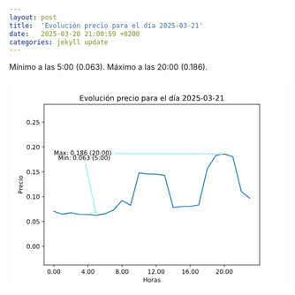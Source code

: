 ```yaml
---
layout: post
title:  'Evolución precio para el día 2025-03-21'
date:   2025-03-20 21:00:59 +0200
categories: jekyll update
---
```

Mínimo a las 5:00 (0.063). Máximo a las 20:00 (0.186). 

<svg xmlns:xlink="http://www.w3.org/1999/xlink" viewBox="0 0 460.8 345.6" xmlns="http://www.w3.org/2000/svg" version="1.1">
 <metadata>
  <rdf:RDF xmlns:dc="http://purl.org/dc/elements/1.1/" xmlns:cc="http://creativecommons.org/ns#" xmlns:rdf="http://www.w3.org/1999/02/22-rdf-syntax-ns#">
   <cc:Work>
    <dc:type rdf:resource="http://purl.org/dc/dcmitype/StillImage"/>
    <dc:date>2025-03-20T21:03:04.952699</dc:date>
    <dc:format>image/svg+xml</dc:format>
    <dc:creator>
     <cc:Agent>
      <dc:title>Matplotlib v3.9.1.post1, https://matplotlib.org/</dc:title>
     </cc:Agent>
    </dc:creator>
   </cc:Work>
  </rdf:RDF>
 </metadata>
 <defs>
  <style type="text/css">*{stroke-linejoin: round; stroke-linecap: butt}</style>
 </defs>
 <g id="figure_1">
  <g id="patch_1">
   <path d="M 0 345.6 
L 460.8 345.6 
L 460.8 0 
L 0 0 
z
" style="fill: #ffffff"/>
  </g>
  <g id="axes_1">
   <g id="patch_2">
    <path d="M 57.6 307.584 
L 414.72 307.584 
L 414.72 41.472 
L 57.6 41.472 
z
" style="fill: #ffffff"/>
   </g>
   <g id="matplotlib.axis_1">
    <g id="xtick_1">
     <g id="line2d_1">
      <defs>
       <path id="maa84426578" d="M 0 0 
L 0 3.5 
" style="stroke: #000000; stroke-width: 0.8"/>
      </defs>
      <g>
       <use xlink:href="#maa84426578" x="73.832727" y="307.584" style="stroke: #000000; stroke-width: 0.8"/>
      </g>
     </g>
     <g id="text_1">
      <!-- 0.00 -->
      <g transform="translate(62.699915 322.182437) scale(0.1 -0.1)">
       <defs>
        <path id="DejaVuSans-30" d="M 2034 4250 
Q 1547 4250 1301 3770 
Q 1056 3291 1056 2328 
Q 1056 1369 1301 889 
Q 1547 409 2034 409 
Q 2525 409 2770 889 
Q 3016 1369 3016 2328 
Q 3016 3291 2770 3770 
Q 2525 4250 2034 4250 
z
M 2034 4750 
Q 2819 4750 3233 4129 
Q 3647 3509 3647 2328 
Q 3647 1150 3233 529 
Q 2819 -91 2034 -91 
Q 1250 -91 836 529 
Q 422 1150 422 2328 
Q 422 3509 836 4129 
Q 1250 4750 2034 4750 
z
" transform="scale(0.015625)"/>
        <path id="DejaVuSans-2e" d="M 684 794 
L 1344 794 
L 1344 0 
L 684 0 
L 684 794 
z
" transform="scale(0.015625)"/>
       </defs>
       <use xlink:href="#DejaVuSans-30"/>
       <use xlink:href="#DejaVuSans-2e" x="63.623047"/>
       <use xlink:href="#DejaVuSans-30" x="95.410156"/>
       <use xlink:href="#DejaVuSans-30" x="159.033203"/>
      </g>
     </g>
    </g>
    <g id="xtick_2">
     <g id="line2d_2">
      <g>
       <use xlink:href="#maa84426578" x="130.294387" y="307.584" style="stroke: #000000; stroke-width: 0.8"/>
      </g>
     </g>
     <g id="text_2">
      <!-- 4.00 -->
      <g transform="translate(119.161575 322.182437) scale(0.1 -0.1)">
       <defs>
        <path id="DejaVuSans-34" d="M 2419 4116 
L 825 1625 
L 2419 1625 
L 2419 4116 
z
M 2253 4666 
L 3047 4666 
L 3047 1625 
L 3713 1625 
L 3713 1100 
L 3047 1100 
L 3047 0 
L 2419 0 
L 2419 1100 
L 313 1100 
L 313 1709 
L 2253 4666 
z
" transform="scale(0.015625)"/>
       </defs>
       <use xlink:href="#DejaVuSans-34"/>
       <use xlink:href="#DejaVuSans-2e" x="63.623047"/>
       <use xlink:href="#DejaVuSans-30" x="95.410156"/>
       <use xlink:href="#DejaVuSans-30" x="159.033203"/>
      </g>
     </g>
    </g>
    <g id="xtick_3">
     <g id="line2d_3">
      <g>
       <use xlink:href="#maa84426578" x="186.756047" y="307.584" style="stroke: #000000; stroke-width: 0.8"/>
      </g>
     </g>
     <g id="text_3">
      <!-- 8.00 -->
      <g transform="translate(175.623235 322.182437) scale(0.1 -0.1)">
       <defs>
        <path id="DejaVuSans-38" d="M 2034 2216 
Q 1584 2216 1326 1975 
Q 1069 1734 1069 1313 
Q 1069 891 1326 650 
Q 1584 409 2034 409 
Q 2484 409 2743 651 
Q 3003 894 3003 1313 
Q 3003 1734 2745 1975 
Q 2488 2216 2034 2216 
z
M 1403 2484 
Q 997 2584 770 2862 
Q 544 3141 544 3541 
Q 544 4100 942 4425 
Q 1341 4750 2034 4750 
Q 2731 4750 3128 4425 
Q 3525 4100 3525 3541 
Q 3525 3141 3298 2862 
Q 3072 2584 2669 2484 
Q 3125 2378 3379 2068 
Q 3634 1759 3634 1313 
Q 3634 634 3220 271 
Q 2806 -91 2034 -91 
Q 1263 -91 848 271 
Q 434 634 434 1313 
Q 434 1759 690 2068 
Q 947 2378 1403 2484 
z
M 1172 3481 
Q 1172 3119 1398 2916 
Q 1625 2713 2034 2713 
Q 2441 2713 2670 2916 
Q 2900 3119 2900 3481 
Q 2900 3844 2670 4047 
Q 2441 4250 2034 4250 
Q 1625 4250 1398 4047 
Q 1172 3844 1172 3481 
z
" transform="scale(0.015625)"/>
       </defs>
       <use xlink:href="#DejaVuSans-38"/>
       <use xlink:href="#DejaVuSans-2e" x="63.623047"/>
       <use xlink:href="#DejaVuSans-30" x="95.410156"/>
       <use xlink:href="#DejaVuSans-30" x="159.033203"/>
      </g>
     </g>
    </g>
    <g id="xtick_4">
     <g id="line2d_4">
      <g>
       <use xlink:href="#maa84426578" x="243.217708" y="307.584" style="stroke: #000000; stroke-width: 0.8"/>
      </g>
     </g>
     <g id="text_4">
      <!-- 12.00 -->
      <g transform="translate(228.903645 322.182437) scale(0.1 -0.1)">
       <defs>
        <path id="DejaVuSans-31" d="M 794 531 
L 1825 531 
L 1825 4091 
L 703 3866 
L 703 4441 
L 1819 4666 
L 2450 4666 
L 2450 531 
L 3481 531 
L 3481 0 
L 794 0 
L 794 531 
z
" transform="scale(0.015625)"/>
        <path id="DejaVuSans-32" d="M 1228 531 
L 3431 531 
L 3431 0 
L 469 0 
L 469 531 
Q 828 903 1448 1529 
Q 2069 2156 2228 2338 
Q 2531 2678 2651 2914 
Q 2772 3150 2772 3378 
Q 2772 3750 2511 3984 
Q 2250 4219 1831 4219 
Q 1534 4219 1204 4116 
Q 875 4013 500 3803 
L 500 4441 
Q 881 4594 1212 4672 
Q 1544 4750 1819 4750 
Q 2544 4750 2975 4387 
Q 3406 4025 3406 3419 
Q 3406 3131 3298 2873 
Q 3191 2616 2906 2266 
Q 2828 2175 2409 1742 
Q 1991 1309 1228 531 
z
" transform="scale(0.015625)"/>
       </defs>
       <use xlink:href="#DejaVuSans-31"/>
       <use xlink:href="#DejaVuSans-32" x="63.623047"/>
       <use xlink:href="#DejaVuSans-2e" x="127.246094"/>
       <use xlink:href="#DejaVuSans-30" x="159.033203"/>
       <use xlink:href="#DejaVuSans-30" x="222.65625"/>
      </g>
     </g>
    </g>
    <g id="xtick_5">
     <g id="line2d_5">
      <g>
       <use xlink:href="#maa84426578" x="299.679368" y="307.584" style="stroke: #000000; stroke-width: 0.8"/>
      </g>
     </g>
     <g id="text_5">
      <!-- 16.00 -->
      <g transform="translate(285.365305 322.182437) scale(0.1 -0.1)">
       <defs>
        <path id="DejaVuSans-36" d="M 2113 2584 
Q 1688 2584 1439 2293 
Q 1191 2003 1191 1497 
Q 1191 994 1439 701 
Q 1688 409 2113 409 
Q 2538 409 2786 701 
Q 3034 994 3034 1497 
Q 3034 2003 2786 2293 
Q 2538 2584 2113 2584 
z
M 3366 4563 
L 3366 3988 
Q 3128 4100 2886 4159 
Q 2644 4219 2406 4219 
Q 1781 4219 1451 3797 
Q 1122 3375 1075 2522 
Q 1259 2794 1537 2939 
Q 1816 3084 2150 3084 
Q 2853 3084 3261 2657 
Q 3669 2231 3669 1497 
Q 3669 778 3244 343 
Q 2819 -91 2113 -91 
Q 1303 -91 875 529 
Q 447 1150 447 2328 
Q 447 3434 972 4092 
Q 1497 4750 2381 4750 
Q 2619 4750 2861 4703 
Q 3103 4656 3366 4563 
z
" transform="scale(0.015625)"/>
       </defs>
       <use xlink:href="#DejaVuSans-31"/>
       <use xlink:href="#DejaVuSans-36" x="63.623047"/>
       <use xlink:href="#DejaVuSans-2e" x="127.246094"/>
       <use xlink:href="#DejaVuSans-30" x="159.033203"/>
       <use xlink:href="#DejaVuSans-30" x="222.65625"/>
      </g>
     </g>
    </g>
    <g id="xtick_6">
     <g id="line2d_6">
      <g>
       <use xlink:href="#maa84426578" x="356.141028" y="307.584" style="stroke: #000000; stroke-width: 0.8"/>
      </g>
     </g>
     <g id="text_6">
      <!-- 20.00 -->
      <g transform="translate(341.826965 322.182437) scale(0.1 -0.1)">
       <use xlink:href="#DejaVuSans-32"/>
       <use xlink:href="#DejaVuSans-30" x="63.623047"/>
       <use xlink:href="#DejaVuSans-2e" x="127.246094"/>
       <use xlink:href="#DejaVuSans-30" x="159.033203"/>
       <use xlink:href="#DejaVuSans-30" x="222.65625"/>
      </g>
     </g>
    </g>
    <g id="text_7">
     <!-- Horas -->
     <g transform="translate(221.61625 335.860562) scale(0.1 -0.1)">
      <defs>
       <path id="DejaVuSans-48" d="M 628 4666 
L 1259 4666 
L 1259 2753 
L 3553 2753 
L 3553 4666 
L 4184 4666 
L 4184 0 
L 3553 0 
L 3553 2222 
L 1259 2222 
L 1259 0 
L 628 0 
L 628 4666 
z
" transform="scale(0.015625)"/>
       <path id="DejaVuSans-6f" d="M 1959 3097 
Q 1497 3097 1228 2736 
Q 959 2375 959 1747 
Q 959 1119 1226 758 
Q 1494 397 1959 397 
Q 2419 397 2687 759 
Q 2956 1122 2956 1747 
Q 2956 2369 2687 2733 
Q 2419 3097 1959 3097 
z
M 1959 3584 
Q 2709 3584 3137 3096 
Q 3566 2609 3566 1747 
Q 3566 888 3137 398 
Q 2709 -91 1959 -91 
Q 1206 -91 779 398 
Q 353 888 353 1747 
Q 353 2609 779 3096 
Q 1206 3584 1959 3584 
z
" transform="scale(0.015625)"/>
       <path id="DejaVuSans-72" d="M 2631 2963 
Q 2534 3019 2420 3045 
Q 2306 3072 2169 3072 
Q 1681 3072 1420 2755 
Q 1159 2438 1159 1844 
L 1159 0 
L 581 0 
L 581 3500 
L 1159 3500 
L 1159 2956 
Q 1341 3275 1631 3429 
Q 1922 3584 2338 3584 
Q 2397 3584 2469 3576 
Q 2541 3569 2628 3553 
L 2631 2963 
z
" transform="scale(0.015625)"/>
       <path id="DejaVuSans-61" d="M 2194 1759 
Q 1497 1759 1228 1600 
Q 959 1441 959 1056 
Q 959 750 1161 570 
Q 1363 391 1709 391 
Q 2188 391 2477 730 
Q 2766 1069 2766 1631 
L 2766 1759 
L 2194 1759 
z
M 3341 1997 
L 3341 0 
L 2766 0 
L 2766 531 
Q 2569 213 2275 61 
Q 1981 -91 1556 -91 
Q 1019 -91 701 211 
Q 384 513 384 1019 
Q 384 1609 779 1909 
Q 1175 2209 1959 2209 
L 2766 2209 
L 2766 2266 
Q 2766 2663 2505 2880 
Q 2244 3097 1772 3097 
Q 1472 3097 1187 3025 
Q 903 2953 641 2809 
L 641 3341 
Q 956 3463 1253 3523 
Q 1550 3584 1831 3584 
Q 2591 3584 2966 3190 
Q 3341 2797 3341 1997 
z
" transform="scale(0.015625)"/>
       <path id="DejaVuSans-73" d="M 2834 3397 
L 2834 2853 
Q 2591 2978 2328 3040 
Q 2066 3103 1784 3103 
Q 1356 3103 1142 2972 
Q 928 2841 928 2578 
Q 928 2378 1081 2264 
Q 1234 2150 1697 2047 
L 1894 2003 
Q 2506 1872 2764 1633 
Q 3022 1394 3022 966 
Q 3022 478 2636 193 
Q 2250 -91 1575 -91 
Q 1294 -91 989 -36 
Q 684 19 347 128 
L 347 722 
Q 666 556 975 473 
Q 1284 391 1588 391 
Q 1994 391 2212 530 
Q 2431 669 2431 922 
Q 2431 1156 2273 1281 
Q 2116 1406 1581 1522 
L 1381 1569 
Q 847 1681 609 1914 
Q 372 2147 372 2553 
Q 372 3047 722 3315 
Q 1072 3584 1716 3584 
Q 2034 3584 2315 3537 
Q 2597 3491 2834 3397 
z
" transform="scale(0.015625)"/>
      </defs>
      <use xlink:href="#DejaVuSans-48"/>
      <use xlink:href="#DejaVuSans-6f" x="75.195312"/>
      <use xlink:href="#DejaVuSans-72" x="136.376953"/>
      <use xlink:href="#DejaVuSans-61" x="177.490234"/>
      <use xlink:href="#DejaVuSans-73" x="238.769531"/>
     </g>
    </g>
   </g>
   <g id="matplotlib.axis_2">
    <g id="ytick_1">
     <g id="line2d_7">
      <defs>
       <path id="m3858e40191" d="M 0 0 
L -3.5 0 
" style="stroke: #000000; stroke-width: 0.8"/>
      </defs>
      <g>
       <use xlink:href="#m3858e40191" x="57.6" y="276.813566" style="stroke: #000000; stroke-width: 0.8"/>
      </g>
     </g>
     <g id="text_8">
      <!-- 0.00 -->
      <g transform="translate(28.334375 280.612784) scale(0.1 -0.1)">
       <use xlink:href="#DejaVuSans-30"/>
       <use xlink:href="#DejaVuSans-2e" x="63.623047"/>
       <use xlink:href="#DejaVuSans-30" x="95.410156"/>
       <use xlink:href="#DejaVuSans-30" x="159.033203"/>
      </g>
     </g>
    </g>
    <g id="ytick_2">
     <g id="line2d_8">
      <g>
       <use xlink:href="#m3858e40191" x="57.6" y="235.665619" style="stroke: #000000; stroke-width: 0.8"/>
      </g>
     </g>
     <g id="text_9">
      <!-- 0.05 -->
      <g transform="translate(28.334375 239.464838) scale(0.1 -0.1)">
       <defs>
        <path id="DejaVuSans-35" d="M 691 4666 
L 3169 4666 
L 3169 4134 
L 1269 4134 
L 1269 2991 
Q 1406 3038 1543 3061 
Q 1681 3084 1819 3084 
Q 2600 3084 3056 2656 
Q 3513 2228 3513 1497 
Q 3513 744 3044 326 
Q 2575 -91 1722 -91 
Q 1428 -91 1123 -41 
Q 819 9 494 109 
L 494 744 
Q 775 591 1075 516 
Q 1375 441 1709 441 
Q 2250 441 2565 725 
Q 2881 1009 2881 1497 
Q 2881 1984 2565 2268 
Q 2250 2553 1709 2553 
Q 1456 2553 1204 2497 
Q 953 2441 691 2322 
L 691 4666 
z
" transform="scale(0.015625)"/>
       </defs>
       <use xlink:href="#DejaVuSans-30"/>
       <use xlink:href="#DejaVuSans-2e" x="63.623047"/>
       <use xlink:href="#DejaVuSans-30" x="95.410156"/>
       <use xlink:href="#DejaVuSans-35" x="159.033203"/>
      </g>
     </g>
    </g>
    <g id="ytick_3">
     <g id="line2d_9">
      <g>
       <use xlink:href="#m3858e40191" x="57.6" y="194.517672" style="stroke: #000000; stroke-width: 0.8"/>
      </g>
     </g>
     <g id="text_10">
      <!-- 0.10 -->
      <g transform="translate(28.334375 198.316891) scale(0.1 -0.1)">
       <use xlink:href="#DejaVuSans-30"/>
       <use xlink:href="#DejaVuSans-2e" x="63.623047"/>
       <use xlink:href="#DejaVuSans-31" x="95.410156"/>
       <use xlink:href="#DejaVuSans-30" x="159.033203"/>
      </g>
     </g>
    </g>
    <g id="ytick_4">
     <g id="line2d_10">
      <g>
       <use xlink:href="#m3858e40191" x="57.6" y="153.369726" style="stroke: #000000; stroke-width: 0.8"/>
      </g>
     </g>
     <g id="text_11">
      <!-- 0.15 -->
      <g transform="translate(28.334375 157.168945) scale(0.1 -0.1)">
       <use xlink:href="#DejaVuSans-30"/>
       <use xlink:href="#DejaVuSans-2e" x="63.623047"/>
       <use xlink:href="#DejaVuSans-31" x="95.410156"/>
       <use xlink:href="#DejaVuSans-35" x="159.033203"/>
      </g>
     </g>
    </g>
    <g id="ytick_5">
     <g id="line2d_11">
      <g>
       <use xlink:href="#m3858e40191" x="57.6" y="112.221779" style="stroke: #000000; stroke-width: 0.8"/>
      </g>
     </g>
     <g id="text_12">
      <!-- 0.20 -->
      <g transform="translate(28.334375 116.020998) scale(0.1 -0.1)">
       <use xlink:href="#DejaVuSans-30"/>
       <use xlink:href="#DejaVuSans-2e" x="63.623047"/>
       <use xlink:href="#DejaVuSans-32" x="95.410156"/>
       <use xlink:href="#DejaVuSans-30" x="159.033203"/>
      </g>
     </g>
    </g>
    <g id="ytick_6">
     <g id="line2d_12">
      <g>
       <use xlink:href="#m3858e40191" x="57.6" y="71.073833" style="stroke: #000000; stroke-width: 0.8"/>
      </g>
     </g>
     <g id="text_13">
      <!-- 0.25 -->
      <g transform="translate(28.334375 74.873052) scale(0.1 -0.1)">
       <use xlink:href="#DejaVuSans-30"/>
       <use xlink:href="#DejaVuSans-2e" x="63.623047"/>
       <use xlink:href="#DejaVuSans-32" x="95.410156"/>
       <use xlink:href="#DejaVuSans-35" x="159.033203"/>
      </g>
     </g>
    </g>
    <g id="text_14">
     <!-- Precio -->
     <g transform="translate(22.254687 189.672531) rotate(-90) scale(0.1 -0.1)">
      <defs>
       <path id="DejaVuSans-50" d="M 1259 4147 
L 1259 2394 
L 2053 2394 
Q 2494 2394 2734 2622 
Q 2975 2850 2975 3272 
Q 2975 3691 2734 3919 
Q 2494 4147 2053 4147 
L 1259 4147 
z
M 628 4666 
L 2053 4666 
Q 2838 4666 3239 4311 
Q 3641 3956 3641 3272 
Q 3641 2581 3239 2228 
Q 2838 1875 2053 1875 
L 1259 1875 
L 1259 0 
L 628 0 
L 628 4666 
z
" transform="scale(0.015625)"/>
       <path id="DejaVuSans-65" d="M 3597 1894 
L 3597 1613 
L 953 1613 
Q 991 1019 1311 708 
Q 1631 397 2203 397 
Q 2534 397 2845 478 
Q 3156 559 3463 722 
L 3463 178 
Q 3153 47 2828 -22 
Q 2503 -91 2169 -91 
Q 1331 -91 842 396 
Q 353 884 353 1716 
Q 353 2575 817 3079 
Q 1281 3584 2069 3584 
Q 2775 3584 3186 3129 
Q 3597 2675 3597 1894 
z
M 3022 2063 
Q 3016 2534 2758 2815 
Q 2500 3097 2075 3097 
Q 1594 3097 1305 2825 
Q 1016 2553 972 2059 
L 3022 2063 
z
" transform="scale(0.015625)"/>
       <path id="DejaVuSans-63" d="M 3122 3366 
L 3122 2828 
Q 2878 2963 2633 3030 
Q 2388 3097 2138 3097 
Q 1578 3097 1268 2742 
Q 959 2388 959 1747 
Q 959 1106 1268 751 
Q 1578 397 2138 397 
Q 2388 397 2633 464 
Q 2878 531 3122 666 
L 3122 134 
Q 2881 22 2623 -34 
Q 2366 -91 2075 -91 
Q 1284 -91 818 406 
Q 353 903 353 1747 
Q 353 2603 823 3093 
Q 1294 3584 2113 3584 
Q 2378 3584 2631 3529 
Q 2884 3475 3122 3366 
z
" transform="scale(0.015625)"/>
       <path id="DejaVuSans-69" d="M 603 3500 
L 1178 3500 
L 1178 0 
L 603 0 
L 603 3500 
z
M 603 4863 
L 1178 4863 
L 1178 4134 
L 603 4134 
L 603 4863 
z
" transform="scale(0.015625)"/>
      </defs>
      <use xlink:href="#DejaVuSans-50"/>
      <use xlink:href="#DejaVuSans-72" x="58.552734"/>
      <use xlink:href="#DejaVuSans-65" x="97.416016"/>
      <use xlink:href="#DejaVuSans-63" x="158.939453"/>
      <use xlink:href="#DejaVuSans-69" x="213.919922"/>
      <use xlink:href="#DejaVuSans-6f" x="241.703125"/>
     </g>
    </g>
   </g>
   <g id="line2d_13">
    <path d="M 73.832727 218.737354 
L 87.948142 223.461138 
L 102.063557 221.091016 
L 116.178972 223.81501 
L 130.294387 223.987832 
L 144.409802 225.288107 
L 158.525217 222.778082 
L 172.640632 216.556513 
L 186.756047 200.821538 
L 200.871462 208.746632 
L 214.986877 154.999185 
L 229.102292 156.719169 
L 243.217708 157.015434 
L 257.333123 159.229193 
L 271.448538 212.375881 
L 285.563953 210.762882 
L 299.679368 210.499535 
L 313.794783 208.203479 
L 327.910198 148.448431 
L 342.025613 126.286147 
L 356.141028 123.767893 
L 370.256443 128.220101 
L 384.371858 185.876604 
L 398.487273 197.044156 
" clip-path="url(#pe4ff87efd3)" style="fill: none; stroke: #1f77b4; stroke-width: 1.5; stroke-linecap: square"/>
   </g>
   <g id="patch_3">
    <path d="M 57.6 307.584 
L 57.6 41.472 
" style="fill: none; stroke: #000000; stroke-width: 0.8; stroke-linejoin: miter; stroke-linecap: square"/>
   </g>
   <g id="patch_4">
    <path d="M 414.72 307.584 
L 414.72 41.472 
" style="fill: none; stroke: #000000; stroke-width: 0.8; stroke-linejoin: miter; stroke-linecap: square"/>
   </g>
   <g id="patch_5">
    <path d="M 57.6 307.584 
L 414.72 307.584 
" style="fill: none; stroke: #000000; stroke-width: 0.8; stroke-linejoin: miter; stroke-linecap: square"/>
   </g>
   <g id="patch_6">
    <path d="M 57.6 41.472 
L 414.72 41.472 
" style="fill: none; stroke: #000000; stroke-width: 0.8; stroke-linejoin: miter; stroke-linecap: square"/>
   </g>
   <g id="patch_7">
    <path d="M 173.482915 121.90052 
Q 261.316162 122.317601 349.14941 122.734682 
L 349.156532 121.234699 
Q 351.649564 122.496551 354.142595 123.758403 
Q 351.637693 124.996523 349.13279 126.234642 
L 349.139913 124.734659 
Q 261.306665 124.317578 173.473418 123.900497 
L 173.482915 121.90052 
z
" style="fill: #afeeee; stroke: #afeeee; stroke-width: 0.0001; stroke-linecap: round"/>
   </g>
   <g id="text_15">
    <!-- Max: 0.186 (20:00) -->
    <g transform="translate(73.832727 125.413811) scale(0.1 -0.1)">
     <defs>
      <path id="DejaVuSans-4d" d="M 628 4666 
L 1569 4666 
L 2759 1491 
L 3956 4666 
L 4897 4666 
L 4897 0 
L 4281 0 
L 4281 4097 
L 3078 897 
L 2444 897 
L 1241 4097 
L 1241 0 
L 628 0 
L 628 4666 
z
" transform="scale(0.015625)"/>
      <path id="DejaVuSans-78" d="M 3513 3500 
L 2247 1797 
L 3578 0 
L 2900 0 
L 1881 1375 
L 863 0 
L 184 0 
L 1544 1831 
L 300 3500 
L 978 3500 
L 1906 2253 
L 2834 3500 
L 3513 3500 
z
" transform="scale(0.015625)"/>
      <path id="DejaVuSans-3a" d="M 750 794 
L 1409 794 
L 1409 0 
L 750 0 
L 750 794 
z
M 750 3309 
L 1409 3309 
L 1409 2516 
L 750 2516 
L 750 3309 
z
" transform="scale(0.015625)"/>
      <path id="DejaVuSans-20" transform="scale(0.015625)"/>
      <path id="DejaVuSans-28" d="M 1984 4856 
Q 1566 4138 1362 3434 
Q 1159 2731 1159 2009 
Q 1159 1288 1364 580 
Q 1569 -128 1984 -844 
L 1484 -844 
Q 1016 -109 783 600 
Q 550 1309 550 2009 
Q 550 2706 781 3412 
Q 1013 4119 1484 4856 
L 1984 4856 
z
" transform="scale(0.015625)"/>
      <path id="DejaVuSans-29" d="M 513 4856 
L 1013 4856 
Q 1481 4119 1714 3412 
Q 1947 2706 1947 2009 
Q 1947 1309 1714 600 
Q 1481 -109 1013 -844 
L 513 -844 
Q 928 -128 1133 580 
Q 1338 1288 1338 2009 
Q 1338 2731 1133 3434 
Q 928 4138 513 4856 
z
" transform="scale(0.015625)"/>
     </defs>
     <use xlink:href="#DejaVuSans-4d"/>
     <use xlink:href="#DejaVuSans-61" x="86.279297"/>
     <use xlink:href="#DejaVuSans-78" x="147.558594"/>
     <use xlink:href="#DejaVuSans-3a" x="206.738281"/>
     <use xlink:href="#DejaVuSans-20" x="240.429688"/>
     <use xlink:href="#DejaVuSans-30" x="272.216797"/>
     <use xlink:href="#DejaVuSans-2e" x="335.839844"/>
     <use xlink:href="#DejaVuSans-31" x="367.626953"/>
     <use xlink:href="#DejaVuSans-38" x="431.25"/>
     <use xlink:href="#DejaVuSans-36" x="494.873047"/>
     <use xlink:href="#DejaVuSans-20" x="558.496094"/>
     <use xlink:href="#DejaVuSans-28" x="590.283203"/>
     <use xlink:href="#DejaVuSans-32" x="629.296875"/>
     <use xlink:href="#DejaVuSans-30" x="692.919922"/>
     <use xlink:href="#DejaVuSans-3a" x="756.542969"/>
     <use xlink:href="#DejaVuSans-30" x="790.234375"/>
     <use xlink:href="#DejaVuSans-30" x="853.857422"/>
     <use xlink:href="#DejaVuSans-29" x="917.480469"/>
    </g>
   </g>
   <g id="patch_8">
    <path d="M 126.940118 139.463451 
Q 135.426194 178.847484 143.91227 218.231517 
L 145.378617 217.915564 
Q 144.683379 220.623367 143.988141 223.33117 
Q 142.239467 221.149956 140.490794 218.968743 
L 141.95714 218.652789 
Q 133.471065 179.268756 124.984989 139.884723 
L 126.940118 139.463451 
z
" style="fill: #afeeee; stroke: #afeeee; stroke-width: 0.0001; stroke-linecap: round"/>
   </g>
   <g id="text_16">
    <!-- Min: 0.063 (5:00) -->
    <g transform="translate(80.890435 133.6434) scale(0.1 -0.1)">
     <defs>
      <path id="DejaVuSans-6e" d="M 3513 2113 
L 3513 0 
L 2938 0 
L 2938 2094 
Q 2938 2591 2744 2837 
Q 2550 3084 2163 3084 
Q 1697 3084 1428 2787 
Q 1159 2491 1159 1978 
L 1159 0 
L 581 0 
L 581 3500 
L 1159 3500 
L 1159 2956 
Q 1366 3272 1645 3428 
Q 1925 3584 2291 3584 
Q 2894 3584 3203 3211 
Q 3513 2838 3513 2113 
z
" transform="scale(0.015625)"/>
      <path id="DejaVuSans-33" d="M 2597 2516 
Q 3050 2419 3304 2112 
Q 3559 1806 3559 1356 
Q 3559 666 3084 287 
Q 2609 -91 1734 -91 
Q 1441 -91 1130 -33 
Q 819 25 488 141 
L 488 750 
Q 750 597 1062 519 
Q 1375 441 1716 441 
Q 2309 441 2620 675 
Q 2931 909 2931 1356 
Q 2931 1769 2642 2001 
Q 2353 2234 1838 2234 
L 1294 2234 
L 1294 2753 
L 1863 2753 
Q 2328 2753 2575 2939 
Q 2822 3125 2822 3475 
Q 2822 3834 2567 4026 
Q 2313 4219 1838 4219 
Q 1578 4219 1281 4162 
Q 984 4106 628 3988 
L 628 4550 
Q 988 4650 1302 4700 
Q 1616 4750 1894 4750 
Q 2613 4750 3031 4423 
Q 3450 4097 3450 3541 
Q 3450 3153 3228 2886 
Q 3006 2619 2597 2516 
z
" transform="scale(0.015625)"/>
     </defs>
     <use xlink:href="#DejaVuSans-4d"/>
     <use xlink:href="#DejaVuSans-69" x="86.279297"/>
     <use xlink:href="#DejaVuSans-6e" x="114.0625"/>
     <use xlink:href="#DejaVuSans-3a" x="177.441406"/>
     <use xlink:href="#DejaVuSans-20" x="211.132812"/>
     <use xlink:href="#DejaVuSans-30" x="242.919922"/>
     <use xlink:href="#DejaVuSans-2e" x="306.542969"/>
     <use xlink:href="#DejaVuSans-30" x="338.330078"/>
     <use xlink:href="#DejaVuSans-36" x="401.953125"/>
     <use xlink:href="#DejaVuSans-33" x="465.576172"/>
     <use xlink:href="#DejaVuSans-20" x="529.199219"/>
     <use xlink:href="#DejaVuSans-28" x="560.986328"/>
     <use xlink:href="#DejaVuSans-35" x="600"/>
     <use xlink:href="#DejaVuSans-3a" x="663.623047"/>
     <use xlink:href="#DejaVuSans-30" x="697.314453"/>
     <use xlink:href="#DejaVuSans-30" x="760.9375"/>
     <use xlink:href="#DejaVuSans-29" x="824.560547"/>
    </g>
   </g>
   <g id="text_17">
    <!-- Evolución precio para el día 2025-03-21 -->
    <g transform="translate(116.222813 35.472) scale(0.12 -0.12)">
     <defs>
      <path id="DejaVuSans-45" d="M 628 4666 
L 3578 4666 
L 3578 4134 
L 1259 4134 
L 1259 2753 
L 3481 2753 
L 3481 2222 
L 1259 2222 
L 1259 531 
L 3634 531 
L 3634 0 
L 628 0 
L 628 4666 
z
" transform="scale(0.015625)"/>
      <path id="DejaVuSans-76" d="M 191 3500 
L 800 3500 
L 1894 563 
L 2988 3500 
L 3597 3500 
L 2284 0 
L 1503 0 
L 191 3500 
z
" transform="scale(0.015625)"/>
      <path id="DejaVuSans-6c" d="M 603 4863 
L 1178 4863 
L 1178 0 
L 603 0 
L 603 4863 
z
" transform="scale(0.015625)"/>
      <path id="DejaVuSans-75" d="M 544 1381 
L 544 3500 
L 1119 3500 
L 1119 1403 
Q 1119 906 1312 657 
Q 1506 409 1894 409 
Q 2359 409 2629 706 
Q 2900 1003 2900 1516 
L 2900 3500 
L 3475 3500 
L 3475 0 
L 2900 0 
L 2900 538 
Q 2691 219 2414 64 
Q 2138 -91 1772 -91 
Q 1169 -91 856 284 
Q 544 659 544 1381 
z
M 1991 3584 
L 1991 3584 
z
" transform="scale(0.015625)"/>
      <path id="DejaVuSans-f3" d="M 1959 3097 
Q 1497 3097 1228 2736 
Q 959 2375 959 1747 
Q 959 1119 1226 758 
Q 1494 397 1959 397 
Q 2419 397 2687 759 
Q 2956 1122 2956 1747 
Q 2956 2369 2687 2733 
Q 2419 3097 1959 3097 
z
M 1959 3584 
Q 2709 3584 3137 3096 
Q 3566 2609 3566 1747 
Q 3566 888 3137 398 
Q 2709 -91 1959 -91 
Q 1206 -91 779 398 
Q 353 888 353 1747 
Q 353 2609 779 3096 
Q 1206 3584 1959 3584 
z
M 2394 5119 
L 3016 5119 
L 1998 3944 
L 1519 3944 
L 2394 5119 
z
" transform="scale(0.015625)"/>
      <path id="DejaVuSans-70" d="M 1159 525 
L 1159 -1331 
L 581 -1331 
L 581 3500 
L 1159 3500 
L 1159 2969 
Q 1341 3281 1617 3432 
Q 1894 3584 2278 3584 
Q 2916 3584 3314 3078 
Q 3713 2572 3713 1747 
Q 3713 922 3314 415 
Q 2916 -91 2278 -91 
Q 1894 -91 1617 61 
Q 1341 213 1159 525 
z
M 3116 1747 
Q 3116 2381 2855 2742 
Q 2594 3103 2138 3103 
Q 1681 3103 1420 2742 
Q 1159 2381 1159 1747 
Q 1159 1113 1420 752 
Q 1681 391 2138 391 
Q 2594 391 2855 752 
Q 3116 1113 3116 1747 
z
" transform="scale(0.015625)"/>
      <path id="DejaVuSans-64" d="M 2906 2969 
L 2906 4863 
L 3481 4863 
L 3481 0 
L 2906 0 
L 2906 525 
Q 2725 213 2448 61 
Q 2172 -91 1784 -91 
Q 1150 -91 751 415 
Q 353 922 353 1747 
Q 353 2572 751 3078 
Q 1150 3584 1784 3584 
Q 2172 3584 2448 3432 
Q 2725 3281 2906 2969 
z
M 947 1747 
Q 947 1113 1208 752 
Q 1469 391 1925 391 
Q 2381 391 2643 752 
Q 2906 1113 2906 1747 
Q 2906 2381 2643 2742 
Q 2381 3103 1925 3103 
Q 1469 3103 1208 2742 
Q 947 2381 947 1747 
z
" transform="scale(0.015625)"/>
      <path id="DejaVuSans-ed" d="M 1322 5119 
L 1944 5119 
L 926 3944 
L 447 3944 
L 1322 5119 
z
M 603 3500 
L 1178 3500 
L 1178 0 
L 603 0 
L 603 3500 
z
M 891 3584 
L 891 3584 
z
" transform="scale(0.015625)"/>
      <path id="DejaVuSans-2d" d="M 313 2009 
L 1997 2009 
L 1997 1497 
L 313 1497 
L 313 2009 
z
" transform="scale(0.015625)"/>
     </defs>
     <use xlink:href="#DejaVuSans-45"/>
     <use xlink:href="#DejaVuSans-76" x="63.183594"/>
     <use xlink:href="#DejaVuSans-6f" x="122.363281"/>
     <use xlink:href="#DejaVuSans-6c" x="183.544922"/>
     <use xlink:href="#DejaVuSans-75" x="211.328125"/>
     <use xlink:href="#DejaVuSans-63" x="274.707031"/>
     <use xlink:href="#DejaVuSans-69" x="329.6875"/>
     <use xlink:href="#DejaVuSans-f3" x="357.470703"/>
     <use xlink:href="#DejaVuSans-6e" x="418.652344"/>
     <use xlink:href="#DejaVuSans-20" x="482.03125"/>
     <use xlink:href="#DejaVuSans-70" x="513.818359"/>
     <use xlink:href="#DejaVuSans-72" x="577.294922"/>
     <use xlink:href="#DejaVuSans-65" x="616.158203"/>
     <use xlink:href="#DejaVuSans-63" x="677.681641"/>
     <use xlink:href="#DejaVuSans-69" x="732.662109"/>
     <use xlink:href="#DejaVuSans-6f" x="760.445312"/>
     <use xlink:href="#DejaVuSans-20" x="821.626953"/>
     <use xlink:href="#DejaVuSans-70" x="853.414062"/>
     <use xlink:href="#DejaVuSans-61" x="916.890625"/>
     <use xlink:href="#DejaVuSans-72" x="978.169922"/>
     <use xlink:href="#DejaVuSans-61" x="1019.283203"/>
     <use xlink:href="#DejaVuSans-20" x="1080.5625"/>
     <use xlink:href="#DejaVuSans-65" x="1112.349609"/>
     <use xlink:href="#DejaVuSans-6c" x="1173.873047"/>
     <use xlink:href="#DejaVuSans-20" x="1201.65625"/>
     <use xlink:href="#DejaVuSans-64" x="1233.443359"/>
     <use xlink:href="#DejaVuSans-ed" x="1296.919922"/>
     <use xlink:href="#DejaVuSans-61" x="1324.703125"/>
     <use xlink:href="#DejaVuSans-20" x="1385.982422"/>
     <use xlink:href="#DejaVuSans-32" x="1417.769531"/>
     <use xlink:href="#DejaVuSans-30" x="1481.392578"/>
     <use xlink:href="#DejaVuSans-32" x="1545.015625"/>
     <use xlink:href="#DejaVuSans-35" x="1608.638672"/>
     <use xlink:href="#DejaVuSans-2d" x="1672.261719"/>
     <use xlink:href="#DejaVuSans-30" x="1708.345703"/>
     <use xlink:href="#DejaVuSans-33" x="1771.96875"/>
     <use xlink:href="#DejaVuSans-2d" x="1835.591797"/>
     <use xlink:href="#DejaVuSans-32" x="1871.675781"/>
     <use xlink:href="#DejaVuSans-31" x="1935.298828"/>
    </g>
   </g>
  </g>
 </g>
 <defs>
  <clipPath id="pe4ff87efd3">
   <rect x="57.6" y="41.472" width="357.12" height="266.112"/>
  </clipPath>
 </defs>
</svg>

<div>                        <script type="text/javascript">window.PlotlyConfig = {MathJaxConfig: 'local'};</script>
        <script charset="utf-8" src="https://cdn.plot.ly/plotly-2.35.2.min.js"></script>                <div id="073b103b-2792-45de-b312-cb0fb254c857" class="plotly-graph-div" style="height:100%; width:100%;"></div>            <script type="text/javascript">                                    window.PLOTLYENV=window.PLOTLYENV || {};                                    if (document.getElementById("073b103b-2792-45de-b312-cb0fb254c857")) {                    Plotly.newPlot(                        "073b103b-2792-45de-b312-cb0fb254c857",                        [{"hovertemplate":"Hora=%{x}\u003cbr\u003ePrecio=%{y}\u003cextra\u003e\u003c\u002fextra\u003e","legendgroup":"","line":{"color":"#636efa","dash":"solid"},"marker":{"symbol":"circle"},"mode":"lines+markers","name":"","orientation":"v","showlegend":false,"x":[0,1,2,3,4,5,6,7,8,9,10,11,12,13,14,15,16,17,18,19,20,21,22,23],"xaxis":"x","y":[0.07057,0.06483,0.0677099999999999,0.0644,0.06419,0.06261,0.06566,0.07322,0.09234,0.0827099999999999,0.14802,0.14593,0.14557,0.14288,0.0783,0.08026,0.08058,0.08337,0.1559799999999999,0.18291,0.18597,0.18056,0.1105,0.09693],"yaxis":"y","type":"scatter"}],                        {"template":{"data":{"histogram2dcontour":[{"type":"histogram2dcontour","colorbar":{"outlinewidth":0,"ticks":""},"colorscale":[[0.0,"#0d0887"],[0.1111111111111111,"#46039f"],[0.2222222222222222,"#7201a8"],[0.3333333333333333,"#9c179e"],[0.4444444444444444,"#bd3786"],[0.5555555555555556,"#d8576b"],[0.6666666666666666,"#ed7953"],[0.7777777777777778,"#fb9f3a"],[0.8888888888888888,"#fdca26"],[1.0,"#f0f921"]]}],"choropleth":[{"type":"choropleth","colorbar":{"outlinewidth":0,"ticks":""}}],"histogram2d":[{"type":"histogram2d","colorbar":{"outlinewidth":0,"ticks":""},"colorscale":[[0.0,"#0d0887"],[0.1111111111111111,"#46039f"],[0.2222222222222222,"#7201a8"],[0.3333333333333333,"#9c179e"],[0.4444444444444444,"#bd3786"],[0.5555555555555556,"#d8576b"],[0.6666666666666666,"#ed7953"],[0.7777777777777778,"#fb9f3a"],[0.8888888888888888,"#fdca26"],[1.0,"#f0f921"]]}],"heatmap":[{"type":"heatmap","colorbar":{"outlinewidth":0,"ticks":""},"colorscale":[[0.0,"#0d0887"],[0.1111111111111111,"#46039f"],[0.2222222222222222,"#7201a8"],[0.3333333333333333,"#9c179e"],[0.4444444444444444,"#bd3786"],[0.5555555555555556,"#d8576b"],[0.6666666666666666,"#ed7953"],[0.7777777777777778,"#fb9f3a"],[0.8888888888888888,"#fdca26"],[1.0,"#f0f921"]]}],"heatmapgl":[{"type":"heatmapgl","colorbar":{"outlinewidth":0,"ticks":""},"colorscale":[[0.0,"#0d0887"],[0.1111111111111111,"#46039f"],[0.2222222222222222,"#7201a8"],[0.3333333333333333,"#9c179e"],[0.4444444444444444,"#bd3786"],[0.5555555555555556,"#d8576b"],[0.6666666666666666,"#ed7953"],[0.7777777777777778,"#fb9f3a"],[0.8888888888888888,"#fdca26"],[1.0,"#f0f921"]]}],"contourcarpet":[{"type":"contourcarpet","colorbar":{"outlinewidth":0,"ticks":""}}],"contour":[{"type":"contour","colorbar":{"outlinewidth":0,"ticks":""},"colorscale":[[0.0,"#0d0887"],[0.1111111111111111,"#46039f"],[0.2222222222222222,"#7201a8"],[0.3333333333333333,"#9c179e"],[0.4444444444444444,"#bd3786"],[0.5555555555555556,"#d8576b"],[0.6666666666666666,"#ed7953"],[0.7777777777777778,"#fb9f3a"],[0.8888888888888888,"#fdca26"],[1.0,"#f0f921"]]}],"surface":[{"type":"surface","colorbar":{"outlinewidth":0,"ticks":""},"colorscale":[[0.0,"#0d0887"],[0.1111111111111111,"#46039f"],[0.2222222222222222,"#7201a8"],[0.3333333333333333,"#9c179e"],[0.4444444444444444,"#bd3786"],[0.5555555555555556,"#d8576b"],[0.6666666666666666,"#ed7953"],[0.7777777777777778,"#fb9f3a"],[0.8888888888888888,"#fdca26"],[1.0,"#f0f921"]]}],"mesh3d":[{"type":"mesh3d","colorbar":{"outlinewidth":0,"ticks":""}}],"scatter":[{"fillpattern":{"fillmode":"overlay","size":10,"solidity":0.2},"type":"scatter"}],"parcoords":[{"type":"parcoords","line":{"colorbar":{"outlinewidth":0,"ticks":""}}}],"scatterpolargl":[{"type":"scatterpolargl","marker":{"colorbar":{"outlinewidth":0,"ticks":""}}}],"bar":[{"error_x":{"color":"#2a3f5f"},"error_y":{"color":"#2a3f5f"},"marker":{"line":{"color":"#E5ECF6","width":0.5},"pattern":{"fillmode":"overlay","size":10,"solidity":0.2}},"type":"bar"}],"scattergeo":[{"type":"scattergeo","marker":{"colorbar":{"outlinewidth":0,"ticks":""}}}],"scatterpolar":[{"type":"scatterpolar","marker":{"colorbar":{"outlinewidth":0,"ticks":""}}}],"histogram":[{"marker":{"pattern":{"fillmode":"overlay","size":10,"solidity":0.2}},"type":"histogram"}],"scattergl":[{"type":"scattergl","marker":{"colorbar":{"outlinewidth":0,"ticks":""}}}],"scatter3d":[{"type":"scatter3d","line":{"colorbar":{"outlinewidth":0,"ticks":""}},"marker":{"colorbar":{"outlinewidth":0,"ticks":""}}}],"scattermapbox":[{"type":"scattermapbox","marker":{"colorbar":{"outlinewidth":0,"ticks":""}}}],"scatterternary":[{"type":"scatterternary","marker":{"colorbar":{"outlinewidth":0,"ticks":""}}}],"scattercarpet":[{"type":"scattercarpet","marker":{"colorbar":{"outlinewidth":0,"ticks":""}}}],"carpet":[{"aaxis":{"endlinecolor":"#2a3f5f","gridcolor":"white","linecolor":"white","minorgridcolor":"white","startlinecolor":"#2a3f5f"},"baxis":{"endlinecolor":"#2a3f5f","gridcolor":"white","linecolor":"white","minorgridcolor":"white","startlinecolor":"#2a3f5f"},"type":"carpet"}],"table":[{"cells":{"fill":{"color":"#EBF0F8"},"line":{"color":"white"}},"header":{"fill":{"color":"#C8D4E3"},"line":{"color":"white"}},"type":"table"}],"barpolar":[{"marker":{"line":{"color":"#E5ECF6","width":0.5},"pattern":{"fillmode":"overlay","size":10,"solidity":0.2}},"type":"barpolar"}],"pie":[{"automargin":true,"type":"pie"}]},"layout":{"autotypenumbers":"strict","colorway":["#636efa","#EF553B","#00cc96","#ab63fa","#FFA15A","#19d3f3","#FF6692","#B6E880","#FF97FF","#FECB52"],"font":{"color":"#2a3f5f"},"hovermode":"closest","hoverlabel":{"align":"left"},"paper_bgcolor":"white","plot_bgcolor":"#E5ECF6","polar":{"bgcolor":"#E5ECF6","angularaxis":{"gridcolor":"white","linecolor":"white","ticks":""},"radialaxis":{"gridcolor":"white","linecolor":"white","ticks":""}},"ternary":{"bgcolor":"#E5ECF6","aaxis":{"gridcolor":"white","linecolor":"white","ticks":""},"baxis":{"gridcolor":"white","linecolor":"white","ticks":""},"caxis":{"gridcolor":"white","linecolor":"white","ticks":""}},"coloraxis":{"colorbar":{"outlinewidth":0,"ticks":""}},"colorscale":{"sequential":[[0.0,"#0d0887"],[0.1111111111111111,"#46039f"],[0.2222222222222222,"#7201a8"],[0.3333333333333333,"#9c179e"],[0.4444444444444444,"#bd3786"],[0.5555555555555556,"#d8576b"],[0.6666666666666666,"#ed7953"],[0.7777777777777778,"#fb9f3a"],[0.8888888888888888,"#fdca26"],[1.0,"#f0f921"]],"sequentialminus":[[0.0,"#0d0887"],[0.1111111111111111,"#46039f"],[0.2222222222222222,"#7201a8"],[0.3333333333333333,"#9c179e"],[0.4444444444444444,"#bd3786"],[0.5555555555555556,"#d8576b"],[0.6666666666666666,"#ed7953"],[0.7777777777777778,"#fb9f3a"],[0.8888888888888888,"#fdca26"],[1.0,"#f0f921"]],"diverging":[[0,"#8e0152"],[0.1,"#c51b7d"],[0.2,"#de77ae"],[0.3,"#f1b6da"],[0.4,"#fde0ef"],[0.5,"#f7f7f7"],[0.6,"#e6f5d0"],[0.7,"#b8e186"],[0.8,"#7fbc41"],[0.9,"#4d9221"],[1,"#276419"]]},"xaxis":{"gridcolor":"white","linecolor":"white","ticks":"","title":{"standoff":15},"zerolinecolor":"white","automargin":true,"zerolinewidth":2},"yaxis":{"gridcolor":"white","linecolor":"white","ticks":"","title":{"standoff":15},"zerolinecolor":"white","automargin":true,"zerolinewidth":2},"scene":{"xaxis":{"backgroundcolor":"#E5ECF6","gridcolor":"white","linecolor":"white","showbackground":true,"ticks":"","zerolinecolor":"white","gridwidth":2},"yaxis":{"backgroundcolor":"#E5ECF6","gridcolor":"white","linecolor":"white","showbackground":true,"ticks":"","zerolinecolor":"white","gridwidth":2},"zaxis":{"backgroundcolor":"#E5ECF6","gridcolor":"white","linecolor":"white","showbackground":true,"ticks":"","zerolinecolor":"white","gridwidth":2}},"shapedefaults":{"line":{"color":"#2a3f5f"}},"annotationdefaults":{"arrowcolor":"#2a3f5f","arrowhead":0,"arrowwidth":1},"geo":{"bgcolor":"white","landcolor":"#E5ECF6","subunitcolor":"white","showland":true,"showlakes":true,"lakecolor":"white"},"title":{"x":0.05},"mapbox":{"style":"light"}}},"xaxis":{"anchor":"y","domain":[0.0,1.0],"title":{"text":"Hora"}},"yaxis":{"anchor":"x","domain":[0.0,1.0],"title":{"text":"Precio"}},"legend":{"tracegroupgap":0},"title":{"text":"[@botElectrico] PVPC. Evoluci\u00f3n precio para el d\u00eda 2025-03-21"},"annotations":[{"arrowcolor":"tomato","bgcolor":"tomato","font":{"color":"#ffffff"},"showarrow":true,"text":"0.186","x":20,"xanchor":"right","y":"0.186"},{"arrowcolor":"MediumSeaGreen","bgcolor":"MediumSeaGreen","font":{"color":"#ffffff"},"showarrow":true,"startarrowsize":5,"text":"0.063","x":5,"xanchor":"left","y":"0.063"}]},                        {"responsive": true}                    )                };                            </script>        </div>

|🕛 (00:00)↗ 0.071|🕐 (01:00)↗ 0.065|🕑 (02:00)↘ 0.068|🕒 (03:00)↗ 0.064 | 
|🕓 (04:00)↗ 0.064|<span style='border:2px solid MediumSeaGreen;'>🕔 (05:00)↗ 0.063</span>|🕕 (06:00)↘ 0.066|🕖 (07:00)↘ 0.073 | 
|🕗 (08:00)↘ 0.092|🕘 (09:00)↗ 0.083|🕙 (10:00)↘ 0.148|🕚 (11:00)↗ 0.146 | 
|🕛 (12:00)↗ 0.146|🕐 (13:00)↗ 0.143|🕑 (14:00)↗ 0.078|🕒 (15:00)↘ 0.080 | 
|🕓 (16:00)↘ 0.081|🕔 (17:00)↘ 0.083|🕕 (18:00)↘ 0.156|🕖 (19:00)↘ 0.183 | 
|<span style='border:2px solid Tomato;'>🕗 (20:00)↘ 0.186</span>|🕘 (21:00)↗ 0.181|🕙 (22:00)↗ 0.111|🕚 (23:00)↗ 0.097 | 
 

